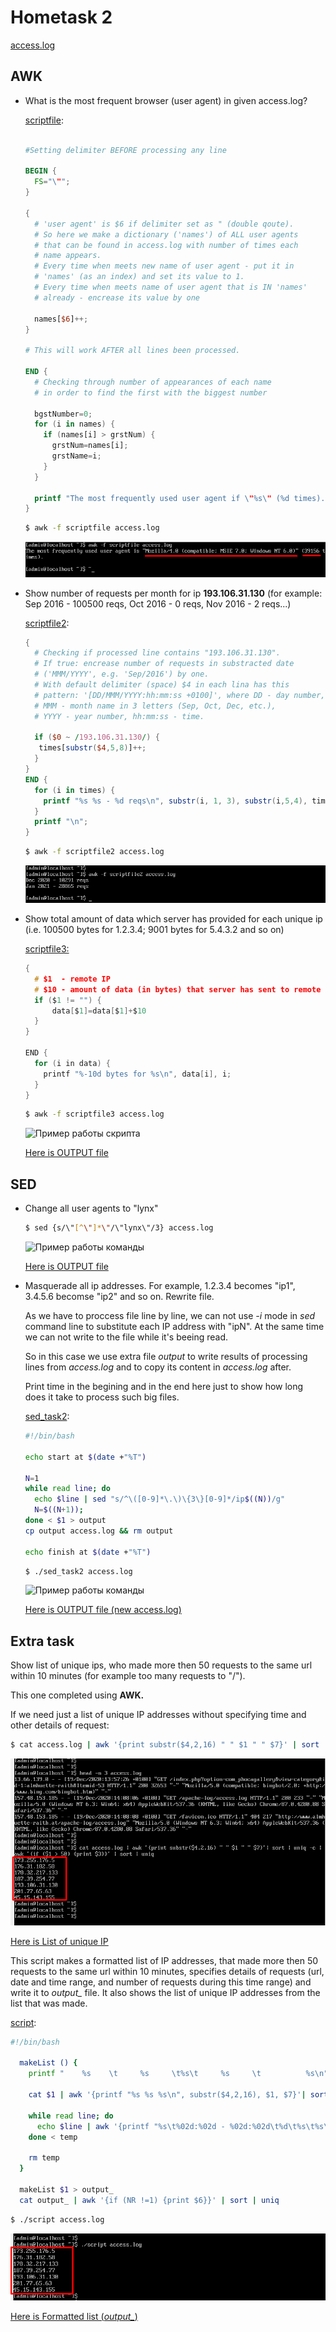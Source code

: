 # Hometask 2

[access.log](/2/access.log)

## AWK

* What is the most frequent browser (user agent) in given access.log?

  [scriptfile](/2/scriptfile):
  ```awk

  #Setting delimiter BEFORE processing any line

  BEGIN {
    FS="\"";
  }
  
  {
    # 'user agent' is $6 if delimiter set as " (double qoute).
    # So here we make a dictionary ('names') of ALL user agents 
    # that can be found in access.log with number of times each 
    # name appears.
    # Every time when meets new name of user agent - put it in 
    # 'names' (as an index) and set its value to 1.
    # Every time when meets name of user agent that is IN 'names' 
    # already - encrease its value by one

    names[$6]++;
  }

  # This will work AFTER all lines been processed.

  END {
    # Checking through number of appearances of each name 
    # in order to find the first with the biggest number

    bgstNumber=0;
    for (i in names) {
      if (names[i] > grstNum) {
        grstNum=names[i];
        grstName=i;
      }
    }

    printf "The most frequently used user agent if \"%s\" (%d times).\n\n";
  }
  ```
  ```sh
  $ awk -f scriptfile access.log
  ```
  
  ![Пример работы скрипта](/2/screenshots/taskAWK_1.png)


* Show number of requests per month for ip **193.106.31.130** (for example: Sep 2016 - 100500 reqs, Oct 2016 - 0 reqs, Nov 2016 - 2 reqs...)

  [scriptfile2](/2/scriptfile2):
  
  ```awk
  {
    # Checking if processed line contains "193.106.31.130".
    # If true: encrease number of requests in substracted date 
    # ('MMM/YYYY', e.g. 'Sep/2016') by one.
    # With default delimiter (space) $4 in each lina has this
    # pattern: '[DD/MMM/YYYY:hh:mm:ss +0100]', where DD - day number,
    # MMM - month name in 3 letters (Sep, Oct, Dec, etc.), 
    # YYYY - year number, hh:mm:ss - time.

    if ($0 ~ /193.106.31.130/) {
     times[substr($4,5,8)]++;
    }
  }
  END {
    for (i in times) {
      printf "%s %s - %d reqs\n", substr(i, 1, 3), substr(i,5,4), times[i];
    }
    printf "\n";
  }
  ```
   ```sh
  $ awk -f scriptfile2 access.log
  ```
  
  ![Пример работы скрипта](/2/screenshots/taskAWK_2.png)


* Show total amount of data which server has provided for each unique ip (i.e. 100500 bytes for 1.2.3.4; 9001 bytes for 5.4.3.2 and so on)

  [scriptfile3:](/2/scriptfile3)
  
  ```c
  {
    # $1  - remote IP
    # $10 - amount of data (in bytes) that server has sent to remote IP
    if ($1 != "") {
        data[$1]=data[$1]+$10
    }
  }
  
  END {
    for (i in data) {
      printf "%-10d bytes for %s\n", data[i], i;
    }
  }
  ```
  
    ```sh
  $ awk -f scriptfile3 access.log
  ```
  
  ![Пример работы скрипта](/2/screenshots/taskAWK_3.png)
   
  [Here is OUTPUT file](/2/AWK_task3_OUTPUT)
 
 
 ## SED 
 
  * Change all user agents to "lynx"
    
    ```sh
    $ sed {s/\"[^\"]*\"/\"lynx\"/3} access.log
    ```
    
    ![Пример работы команды](/2/screenshots/taskSED_1.png)
    
    [Here is OUTPUT file](/2/SED_task1_OUTPUT)
  
  * Masquerade all ip addresses. For example, 1.2.3.4 becomes "ip1", 3.4.5.6 becomse "ip2" and so on. Rewrite file.
  
    As we have to proccess file line by line,  we can not use *-i* mode in *sed* command line to substitute each IP address with "ipN". At the same time we can not write to the file while it's beeing read.
  
    So in this case we use extra file *output* to write results of processing lines from *access.log* and to copy its content in *access.log* after. 
  
    Print time in the begining and in the end here just to show how long does it take to process such big files.
    
    [sed_task2](/2/sed_task2):
  
    ```sh 
    #!/bin/bash
   
    echo start at $(date +"%T")

    N=1
    while read line; do
      echo $line | sed "s/^\([0-9]*\.\)\{3\}[0-9]*/ip$((N))/g"
      N=$((N+1));
    done < $1 > output
    cp output access.log && rm output
    
    echo finish at $(date +"%T")
    ```
    ```sh
    $ ./sed_task2 access.log 
    ```
       
    ![Пример работы команды](/2/screenshots/taskSED_2.png)
    
    [Here is OUTPUT file (new access.log)](/2/SED_task2_OUTPUT)
  
  ## Extra task
  
  Show list of unique ips, who made more then 50 requests to the same url within 10 minutes (for example too many requests to "/").
  
  This one completed using **AWK.**
  
  If we need just a list of unique IP addresses without specifying time and other details of request:

  ```sh
  $ cat access.log | awk '{print substr($4,2,16) " " $1 " " $7}' | sort | uniq -c | awk '{ if ($1 > 50) {print $3}}' | sort | uniq
  ```
  
  ![Пример работы команды](/2/screenshots/task_EXTRA_1.png)
   
   [Here is List of unique IP](/2/task_EXTRA_OUTPUT_1)
  
  
  This script makes a formatted list of IP addresses, that made more then 50 requests to the same url within 10 minutes, specifies details of requests (url, date and time range, and number of requests during this time range) and write it to *output_* file. It also shows the list of unique IP addresses from the list that was made.
  
  [script](/2/script):
  
  ```sh
  #!/bin/bash

    makeList () {
      printf "    %s    \t     %s     \t%s\t     %s     \t          %s\n" "DATE" "TIME" "REQ" "IP" "URL"

      cat $1 | awk '{printf "%s %s %s\n", substr($4,2,16), $1, $7}'| sort | uniq -c | awk '{if ($1 > 50) {printf "%s %s %d %s %s\n", substr($2,1,11), substr($2,13,4), $1, $3, $4}}' > temp

      while read line; do
        echo $line | awk '{printf "%s\t%02d:%02d - %02d:%02d\t%d\t%s\t%s\n", $1, substr($2,1,2), substr($2,4,1)*10, substr($2,4,1) < 5 ? substr($2,1,2) : (substr($2,1,2) < 23 ? substr($2,1,2)+1 : 0), substr($2,4,1) < 5 ? (substr($2,4,1)+1)*10 :0, $3, $4, $5}';
      done < temp

      rm temp
    }

    makeList $1 > output_
    cat output_ | awk '{if (NR !=1) {print $6}}' | sort | uniq 
  ```
  
  ```sh
  $ ./script access.log
  ```
  
  ![Пример работы команды](/2/screenshots/task_EXTRA_2.png)
  
  [Here is Formatted list (*output_*)](/2/task_EXTRA_OUTPUT_2)
  
    
     
  
  
 
  
  
